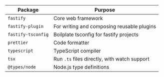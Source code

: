 | Package            | Purpose                                      |
| ------------------ | -------------------------------------------- |
| `fastify`          | Core web framework                           |
| `fastify-plugin`   | For writing and composing reusable plugins   |
| `fastify-tsconfig` | Boilplate tsconfig for fastify projects      |
| `prettier`         | Code formatter                               |
| `typescript`       | TypeScript compiler                          |
| `tsx`              | Run `.ts` files directly, with watch support |
| `@types/node`      | Node.js type definitions                     |

